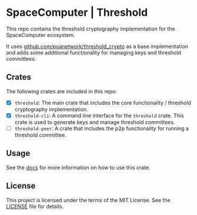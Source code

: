 # SpaceComputer | Threshold 

This repo contains the threshold cryptography implementation for the SpaceComputer ecosystem.

It uses [github.com/poanetwork/threshold_crypto](https://github.com/poanetwork/threshold_crypto) as a base implementation and adds some additional functionality for managing keys and threshold committees.

## Crates

The following crates are included in this repo:

- [x] `threshold`: The main crate that includes the core functionality / threshold cryptography implementation.
- [x] `threshold-cli`: A command line interface for the `threshold` crate. This crate is used to generate keys and manage threshold committees.
- [ ] `threshold-peer`: A crate that includes the p2p functionality for running a threshold committee.

## Usage

See the [docs](https://docs.rs/threshold) for more information on how to use this crate.

## License

This project is licensed under the terms of the MIT License. See the [LICENSE](LICENSE) file for details.
